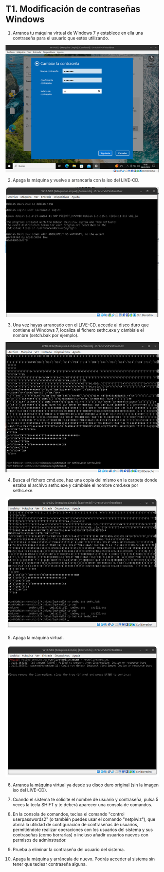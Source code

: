 # T1. Modificación de contraseñas Windows

1. Arranca tu máquina virtual de Windows 7 y establece en ella una contraseña para el usuario que estés utilizando.

![alt text](IMG/t1-1.png)

2. Apaga la máquina y vuelve a arrancarla con la iso del LIVE-CD.

![alt text](IMG/t1-2.png)

3. Una vez hayas arrancado con el LIVE-CD, accede al disco duro que contiene el Windows 7, localiza el fichero sethc.exe y cámbiale el nombre (setch.bak por ejemplo).

![alt text](IMG/t1-3.png)

4. Busca el fichero cmd.exe, haz una copia del mismo en la carpeta donde estaba el archivo sethc.exe y cámbiale el nombre cmd.exe por sethc.exe.

![alt text](IMG/t1-4.png)

5. Apaga la máquina virtual.

![alt text](IMG/t1-5.png)

6. Arranca la máquina virtual ya desde su disco duro original (sin la imagen iso del LIVE-CD).


7. Cuando el sistema te solicite el nombre de usuario y contraseña, pulsa 5 veces la tecla SHIFT y te deberá aparecer una consola de comandos.


8. En la consola de comandos, teclea el comando "control userpasswords2" (o también puedes usar el comando "netplwiz"), que abrirá la utilidad de configuración de contraseñas de usuarios, permitiéndote realizar operaciones con los usuarios del sistema y sus contraseñas (como borrarlas) o incluso añadir usuarios nuevos con permisos de adminstrador.


9. Prueba a eliminar la contraseña del usuario del sistema.


10. Apaga la máquina y arráncala de nuevo. Podrás acceder al sistema sin tener que teclear contraseña alguna.